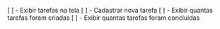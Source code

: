 [ ] - Exibir tarefas na tela
[ ] - Cadastrar nova tarefa
[ ] - Exibir quantas tarefas foram criadas
[ ] - Exibir quantas tarefas foram concluidas
